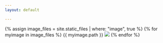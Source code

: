 ```yaml
---
layout: default

---
```


{% assign image_files = site.static_files | where: "image", true %}
{% for myimage in image_files %}
  {{ myimage.path }}
  <img src="{{ myimage.path }}">
{% endfor %}